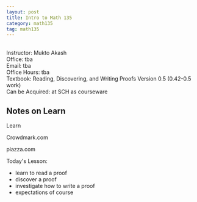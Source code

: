 ```yaml
---
layout: post
title: Intro to Math 135
category: math135
tag: math135
---
```

<div class="text-center">
<br>
Instructor: Mukto Akash
<br>
Office: tba
<br>
Email: tba
<br>
Office Hours: tba
<br>
Textbook: Reading, Discovering, and Writing Proofs Version 0.5 (0.42-0.5 work)
<br>
Can be Acquired: at SCH as courseware
<br>
</div>

## Notes on Learn

Learn

Crowdmark.com

piazza.com

Today's Lesson:
- learn to read a proof  
- discover a proof  
- investigate how to write a proof  
- expectations of course  
